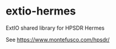 extio-hermes
============

ExtIO shared library for HPSDR Hermes

See https://www.montefusco.com/hpsdr/
